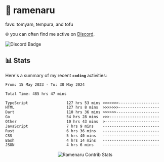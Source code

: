 # 🍜 ramenaru
favs: tomyam, tempura, and tofu

🌐 you can often find me active on [Discord](https://discordapp.com/users/503291004200157185).

![Discord Badge](https://dcbadge.vercel.app/api/shield/503291004200157185)

## 📊 Stats

Here's a summary of my recent **`coding`** activities:

<!--START_SECTION:waka-->

```txt
From: 15 May 2023 - To: 30 May 2024

Total Time: 485 hrs 47 mins

TypeScript                 127 hrs 53 mins >>>>>>>------------------   26.33 %
HTML                       127 hrs 8 mins  >>>>>>>------------------   26.17 %
Dart                       110 hrs 36 mins >>>>>>-------------------   22.77 %
Go                         54 hrs 28 mins  >>>----------------------   11.21 %
Other                      10 hrs 43 mins  >------------------------   02.21 %
JavaScript                 7 hrs 9 mins    -------------------------   01.47 %
Rust                       6 hrs 36 mins   -------------------------   01.36 %
CSS                        5 hrs 40 mins   -------------------------   01.17 %
Bash                       4 hrs 14 mins   -------------------------   00.87 %
JSON                       4 hrs 6 mins    -------------------------   00.84 %
```

<!--END_SECTION:waka-->

<div style="text-align: center;">
   <img align="center" src="https://github-readme-streak-stats.herokuapp.com/?user=Ramenaru&theme=dark&card_width=520" alt="Ramenaru Contrib Stats" />
</div>

